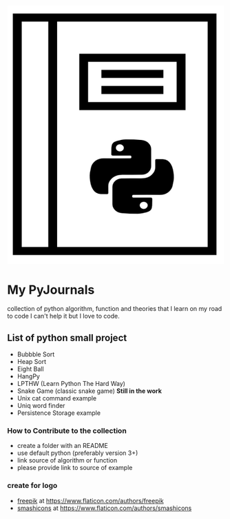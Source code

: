
![pyjournal](./pyjournal.png)


# My PyJournals

collection of python algorithm, function and theories that I learn on my road to code
I can't help it but I love to code. 

## List of python small project

* Bubbble Sort
* Heap Sort
* Eight Ball
* HangPy 
* LPTHW (Learn Python The Hard Way)
* Snake Game (classic snake game) **Still in the work**
* Unix cat command example
* Uniq word finder
* Persistence Storage example

### How to Contribute to the collection

* create a folder with an README
* use default python (preferably version 3+)
* link source of algorithm or function   
* please provide link to source of example



### create for logo

- [freepik](http://www.freepik.com/) at https://www.flaticon.com/authors/freepik
- [smashicons](https://smashicons.com/) at https://www.flaticon.com/authors/smashicons
